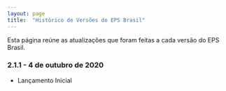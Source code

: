 ```yaml
---
layout: page
title:	"Histórico de Versões do EPS Brasil"
---
```

Esta página reúne as atualizações que foram feitas a cada versão do EPS Brasil.

### **2.1.1 - 4 de outubro de 2020**

* Lançamento Inicial
